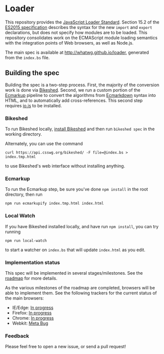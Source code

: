# Loader

This repository provides the [JavaScript Loader Standard](http://whatwg.github.io/loader). Section 15.2 of the [ES2015 specification](http://www.ecma-international.org/ecma-262/6.0/) describes the syntax for the new `import` and `export` declarations, but does not specify how modules are to be loaded. This repository consolidates work on the ECMAScript module loading semantics with the integration points of Web browsers, as well as Node.js.

The main spec is available at http://whatwg.github.io/loader, generated from the `index.bs` file.

## Building the spec

Building the spec is a two-step process. First, the majority of the conversion work is done via [Bikeshed](https://github.com/tabatkins/bikeshed). Second, we run a custom portion of the [Ecmarkup](https://github.com/bterlson/ecmarkup) pipeline to convert the algorithms from [Ecmarkdown](https://github.com/domenic/ecmarkdown) syntax into HTML, and to automatically add cross-references. This second step requires [io.js](https://iojs.org/) to be installed.

### Bikeshed

To run Bikeshed locally, [install Bikeshed](https://github.com/tabatkins/bikeshed/blob/master/docs/install.md) and then run `bikeshed spec` in the working directory.

Alternately, you can use the command

```
curl https://api.csswg.org/bikeshed/ -F file=@index.bs > index.tmp.html
```

to use Bikeshed's web interface without installing anything.

### Ecmarkup

To run the Ecmarkup step, be sure you've done `npm install` in the root directory, then run

```
npm run ecmarkupify index.tmp.html index.html
```

### Local Watch

If you have Bikeshed installed locally, and have run `npm install`, you can try running

```
npm run local-watch
```

to start a watcher on `index.bs` that will update `index.html` as you edit.

### Implementation status

This spec will be implemented in several stages/milestones. See the [roadmap](https://github.com/whatwg/loader/blob/master/roadmap.md) for more details.

As the various milestones of the roadmap are completed, browsers will be able to implement them. See the following trackers for the current status of the main browsers:

 * IE/Edge: [In progress](https://status.modern.ie/moduleses6?term=modules)
 * Firefox: [In progress](https://bugzilla.mozilla.org/show_bug.cgi?id=568953)
 * Chrome: [In progress](https://code.google.com/p/v8/issues/detail?id=1569)
 * Webkit: [Meta Bug](https://bugs.webkit.org/show_bug.cgi?id=147340)

### Feedback

Please feel free to open a new issue, or send a pull request!

